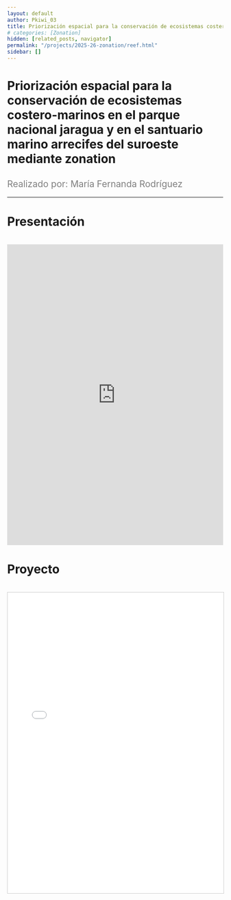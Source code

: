 ```yaml
---
layout: default
author: Pkiwi_03
title: Priorización espacial para la conservación de ecosistemas costero-marinos en el parque nacional jaragua y en el santuario marino arrecifes del suroeste mediante zonation
# categories: [Zonation]
hidden: [related_posts, navigator]
permalink: "/projects/2025-26-zonation/reef.html"
sidebar: []
---
```


# Priorización espacial para la conservación de ecosistemas costero-marinos en el parque nacional jaragua y en el santuario marino arrecifes del suroeste mediante zonation

<h2 style="color: gray; font-weight: normal;">
Realizado por: María Fernanda Rodríguez  
</h2>

---

# Presentación
<br>

<iframe width="100%" height="700" src="https://www.youtube.com/embed/g1xMRLza4Og?si=NQbnALruxCZ1Nj8n" frameborder="0" allow="accelerometer; autoplay; clipboard-write; encrypted-media; gyroscope; picture-in-picture; web-share" referrerpolicy="strict-origin-when-cross-origin" allowfullscreen></iframe>

<br>

# Proyecto
<br>

<iframe 
    src="/assets/pdf/2024-10-r/2025-06-zoonation/maria_rodriguez.pdf" 
    width="100%" 
    height="700" 
    style="border: 1px solid #ccc;"
></iframe>